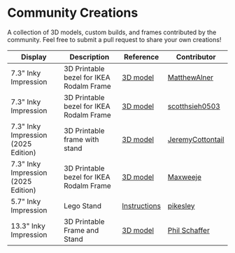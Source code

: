 
# Community Creations

A collection of 3D models, custom builds, and frames contributed by the community. Feel free to submit a pull request to share your own creations!

| Display | Description | Reference  | Contributor |
|---------|-------------|------------|---------|
| 7.3" Inky Impression | 3D Printable bezel for IKEA Rodalm Frame | [3D model](https://makerworld.com/en/models/1221196-ikea-rodlam-inky-impression-7-mount) | [MatthewAlner](https://github.com/MatthewAlner) |
| 7.3" Inky Impression | 3D Printable bezel for IKEA Rodalm Frame | [3D model](https://makerworld.com/en/models/1242875-inky-impression-bezel-for-ikea-rodalm#profileId-1263722) | [scotthsieh0503](https://github.com/scotthsieh0503) |
| 7.3" Inky Impression (2025 Edition) | 3D Printable frame with stand | [3D model](https://makerworld.com/en/models/1482862-inky-impression-2025-edition-7-3-frame#profileId-1548643) | [JeremyCottontail](https://github.com/JeremyCottontail) |
| 7.3" Inky Impression (2025 Edition) | 3D Printable bezel for IKEA Rodalm Frame | [3D model](https://makerworld.com/en/models/1457388-inky-impression-2025-pim773-ikea-rodlam-mount) | [Maxweeje](https://makerworld.com/en/@Maxweeje) |
| 5.7" Inky Impression | Lego Stand | [Instructions](https://github.com/pikesley/impression-clock?tab=readme-ov-file#making-the-stand) | [pikesley](https://github.com/pikesley) |
| 13.3" Inky Impression | 3D Printable Frame and Stand | [3D model](https://makerworld.com/en/models/1618040-inky-impression-pimoroni-13-3-frame) | [Phil Schaffer](https://makerworld.com/en/@pjschaffer) |
